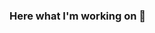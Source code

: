 ### Here what I'm working on 👋

<!--
**samneng/samneng** is a ✨ _special_ ✨ repository because its `README.md` (this file) appears on your GitHub profile.

Here are some ideas to get you started:

- 🔭 I’m currently working on ... Web Develop(PHP, Laravel, ...)
- 🌱 I’m currently learning ... Angular, React
- 👯 I’m looking to collaborate on ... Angular
- 🤔 I’m looking for help with ... React
- 💬 Ask me about ... Anything
- 📫 How to reach me: ... [My Website](https://samneng.netlify.app/)
- 😄 Pronouns: ... Me/Him
- ⚡ Fun fact: ... I love sport
-->
